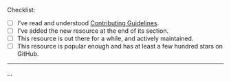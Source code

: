 <!-- Thank you for your interest in Awesome Web3 🎉 -->

<!-- These comment lines are only here to guide you, and will not be visible in the pull request you're about to create. -->

Checklist:

- [ ] I've read and understood [Contributing Guidelines](CONTRIBUTING.md).
- [ ] I've added the new resource at the end of its section.
- [ ] This resource is out there for a while, and actively maintained.
- [ ] This resource is popular enough and has at least a few hundred stars on GitHub.
---

<!-- Please explain what this new addition is about, and why it should be included here with your own words. -->

...
